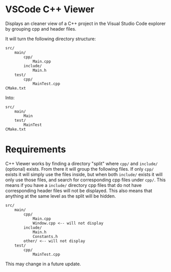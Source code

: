 # VSCode C++ Viewer
Displays an cleaner view of a C++ project in the Visual Studio Code explorer by grouping cpp and header files.

It will turn the following directory structure:
```
src/
    main/
        cpp/
            Main.cpp
        include/
            Main.h
    test/
        cpp/
            MainTest.cpp
CMake.txt
```
Into:
```
src/
    main/
        Main
    test/
        MainTest
CMake.txt
```


# Requirements
C++ Viewer works by finding a directory "split" where `cpp/` and `include/` (optional) exists. 
From there it will group the following files.
If only `cpp/` exists it will simply use the files inside, but when both `include/` exists it will only use
those files, and search for corresponding cpp files under `cpp/`. This means if you have a `include/` directory
cpp files that do not have corresponding header files will not be displayed. This also means that anything at
the same level as the split will be hidden.
```
src/
    main/
        cpp/
            Main.cpp
            Window.cpp <-- will not display
        include/
            Main.h
            Constants.h
        other/ <-- will not display
    test/
        cpp/
            MainTest.cpp
```
This may change in a future update.
